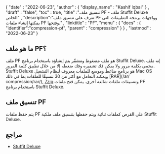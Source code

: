 {
  "date" : "2022-06-23",
  "author" : {
    "display_name" : "Kashif Iqbal"
} ,
  "draft" : "false",
  "toc" : true,
  "title" :"تنسيق ملف PF - ملف Stuffit Deluxe الخاص" ,
  "description":"تعرف على تنسيق ملف PF وواجهات برمجة التطبيقات التي يمكنها إنشاء ملفات PF وفتحها." ,
  "linktitle" : "PF",
  "menu" : {
    "docs" : {
      "identifier":"compression-pf",
      "parent" : "compression"
}
} ,
  "lastmod" : "2022-06-23"
}

## ما هو ملف PF؟

ملف PF هو ملف مضغوط ومشفّر يتم إنشاؤه باستخدام برنامج Stuffit Deluxe. إنه ملف محمي بكلمة مرور ولا يمكن فك تشفيره وفك ضغطه إلا من خلال تطبيق كلمة المرور. Stuffit Deluxe هو برنامج ضاغط وموسع للملفات معروف لنظام التشغيل Mac OS ويمكنه التعامل مع أكثر من 30 تنسيقًا للملفات بما في ذلك [RAR](/ar/ compression/rar/), [7zip](/ar/compression/7z/) وتنسيقات ملفات شائعة أخرى. يمكن فتح ملفات PF باستخدام برنامج Stuffit Deluxe.

## تنسيق ملف PF

يتم حفظ ملفات PF على القرص كملفات ثنائية ويتم حفظها بتنسيق ملف ملكية Stuffit Deluxe.

## مراجع

* [Stuffit Deluxe](https://stuffit-deluxe.en.softonic.com/mac)
